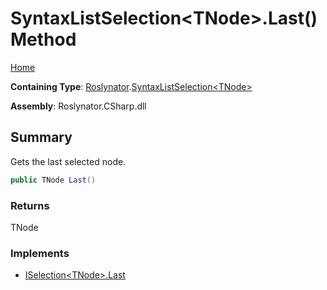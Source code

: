 # SyntaxListSelection\<TNode>\.Last\(\) Method <a name="_Top"></a>

[Home](../../../README.md)

**Containing Type**: [Roslynator](../../README.md#_Top)\.[SyntaxListSelection\<TNode>](../README.md#_Top)

**Assembly**: Roslynator\.CSharp\.dll

## Summary

Gets the last selected node\.

```csharp
public TNode Last()
```

### Returns

TNode

### Implements

* [ISelection\<TNode>.Last](../../ISelection-1/Last/README.md#_Top)
